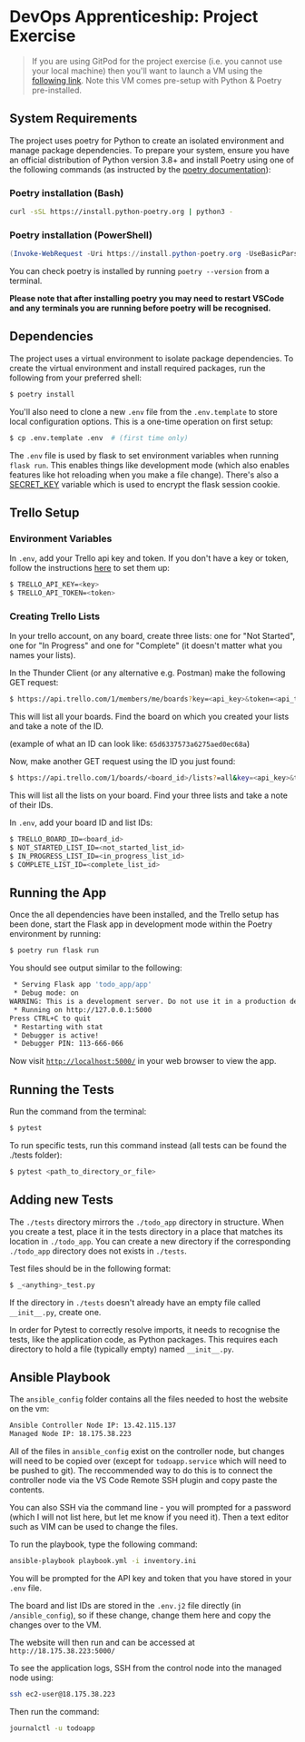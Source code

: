 # DevOps Apprenticeship: Project Exercise

> If you are using GitPod for the project exercise (i.e. you cannot use your local machine) then you'll want to launch a VM using the [following link](https://gitpod.io/#https://github.com/CorndelWithSoftwire/DevOps-Course-Starter). Note this VM comes pre-setup with Python & Poetry pre-installed.

## System Requirements

The project uses poetry for Python to create an isolated environment and manage package dependencies. To prepare your system, ensure you have an official distribution of Python version 3.8+ and install Poetry using one of the following commands (as instructed by the [poetry documentation](https://python-poetry.org/docs/#system-requirements)):

### Poetry installation (Bash)

```bash
curl -sSL https://install.python-poetry.org | python3 -
```

### Poetry installation (PowerShell)

```powershell
(Invoke-WebRequest -Uri https://install.python-poetry.org -UseBasicParsing).Content | py -
```

You can check poetry is installed by running `poetry --version` from a terminal.

**Please note that after installing poetry you may need to restart VSCode and any terminals you are running before poetry will be recognised.**

## Dependencies

The project uses a virtual environment to isolate package dependencies. To create the virtual environment and install required packages, run the following from your preferred shell:

```bash
$ poetry install
```

You'll also need to clone a new `.env` file from the `.env.template` to store local configuration options. This is a one-time operation on first setup:

```bash
$ cp .env.template .env  # (first time only)
```

The `.env` file is used by flask to set environment variables when running `flask run`. This enables things like development mode (which also enables features like hot reloading when you make a file change). There's also a [SECRET_KEY](https://flask.palletsprojects.com/en/2.3.x/config/#SECRET_KEY) variable which is used to encrypt the flask session cookie.

## Trello Setup

### Environment Variables

In `.env`, add your Trello api key and token. If you don't have a key or token, follow the instructions [here](https://developer.atlassian.com/cloud/trello/guides/rest-api/api-introduction/#managing-your-api-key) to set them up:

```bash
$ TRELLO_API_KEY=<key>
$ TRELLO_API_TOKEN=<token>
```

### Creating Trello Lists

In your trello account, on any board, create three lists: one for "Not Started", one for "In Progress" and one for "Complete" (it doesn't matter what you names your lists).

In the Thunder Client (or any alternative e.g. Postman) make the following GET request: 
```bash
$ https://api.trello.com/1/members/me/boards?key=<api_key>&token=<api_token>
```
This will list all your boards. Find the board on which you created your lists and take a note of the ID.

(example of what an ID can look like: `65d6337573a6275aed0ec68a`)

Now, make another GET request using the ID you just found:
```bash
$ https://api.trello.com/1/boards/<board_id>/lists?=all&key=<api_key>&token=<api_token>
```
This will list all the lists on your board. Find your three lists and take a note of their IDs.

In `.env`, add your board ID and list IDs:

```bash
$ TRELLO_BOARD_ID=<board_id>
$ NOT_STARTED_LIST_ID=<not_started_list_id>
$ IN_PROGRESS_LIST_ID=<in_progress_list_id>
$ COMPLETE_LIST_ID=<complete_list_id>
```

## Running the App

Once the all dependencies have been installed, and the Trello setup has been done, start the Flask app in development mode within the Poetry environment by running:
```bash
$ poetry run flask run
```

You should see output similar to the following:
```bash
 * Serving Flask app 'todo_app/app'
 * Debug mode: on
WARNING: This is a development server. Do not use it in a production deployment. Use a production WSGI server instead.
 * Running on http://127.0.0.1:5000
Press CTRL+C to quit
 * Restarting with stat
 * Debugger is active!
 * Debugger PIN: 113-666-066
```
Now visit [`http://localhost:5000/`](http://localhost:5000/) in your web browser to view the app.

## Running the Tests

Run the command from the terminal:
```bash
$ pytest
```

To run specific tests, run this command instead (all tests can be found the ./tests folder):
```bash
$ pytest <path_to_directory_or_file> 
```

## Adding new Tests

The `./tests` directory mirrors the `./todo_app` directory in structure. When you create a test, place it in the tests directory in a place that matches its location in `./todo_app`. You can create a new directory if the corresponding `./todo_app` directory does not exists in `./tests`.

Test files should be in the following format:

```bash
$ _<anything>_test.py
```

If the directory in `./tests` doesn't already have an empty file called `__init__.py`, create one.

In order for Pytest to correctly resolve imports, it needs to recognise the tests, like the application code, as Python packages. This requires each directory to hold a file (typically empty) named `__init__.py`.

## Ansible Playbook

The `ansible_config` folder contains all the files needed to host the website on the vm:

```bash
Ansible Controller Node IP: 13.42.115.137
Managed Node IP: 18.175.38.223
```

All of the files in `ansible_config` exist on the controller node, but changes will need to be copied over (except for `todoapp.service` which will need to be pushed to git). The reccommended way to do this is to connect the controller node via the VS Code Remote SSH plugin and copy paste the contents.

You can also SSH via the command line - you will prompted for a password (which I will not list here, but let me know if you need it). Then a text editor such as VIM can be used to change the files.

To run the playbook, type the following command:

```bash
ansible-playbook playbook.yml -i inventory.ini
```

You will be prompted for the API key and token that you have stored in your `.env` file.

The board and list IDs are stored in the `.env.j2` file directly (in `/ansible_config`), so if these change, change them here and copy the changes over to the VM.

The website will then run and can be accessed at `http://18.175.38.223:5000/`

To see the application logs, SSH from the control node into the managed node using:

```bash
ssh ec2-user@18.175.38.223
```

Then run the command:

```bash
journalctl -u todoapp
```


